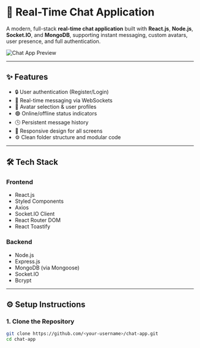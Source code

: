 

# 💬 Real-Time Chat Application

A modern, full-stack **real-time chat application** built with **React.js**, **Node.js**, **Socket.IO**, and **MongoDB**, supporting instant messaging, custom avatars, user presence, and full authentication.

![Chat App Preview](https://user-images.githubusercontent.com/your-gif-or-screenshot.gif) <!-- optional: replace or remove -->

---

## ✨ Features

- 🔒 User authentication (Register/Login)
- 💬 Real-time messaging via WebSockets
- 👤 Avatar selection & user profiles
- 🟢 Online/offline status indicators
- 🕓 Persistent message history
- 📱 Responsive design for all screens
- ⚙️ Clean folder structure and modular code

---

## 🛠️ Tech Stack

### Frontend
- React.js
- Styled Components
- Axios
- Socket.IO Client
- React Router DOM
- React Toastify

### Backend
- Node.js
- Express.js
- MongoDB (via Mongoose)
- Socket.IO
- Bcrypt

---

## ⚙️ Setup Instructions

### 1. Clone the Repository

```bash
git clone https://github.com/<your-username>/chat-app.git
cd chat-app


